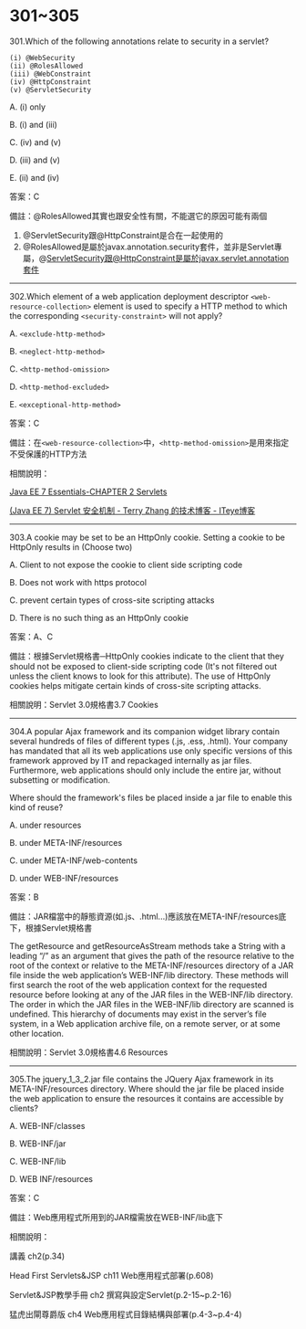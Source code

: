 301~305
========================

301.Which of the following annotations relate to security in a servlet? 

	(i) @WebSecurity
	(ii) @RolesAllowed
	(iii) @WebConstraint
	(iv) @HttpConstraint
	(v) @ServletSecurity

A. (i) only

B. (i) and (iii)

C. (iv) and (v)

D. (iii) and (v)

E. (ii) and (iv)

<!--sec data-title="解析" data-id="section301_2" data-collapse=true ces-->
答案：C

備註：@RolesAllowed其實也跟安全性有關，不能選它的原因可能有兩個

1. @ServletSecurity跟@HttpConstraint是合在一起使用的
2. @RolesAllowed是屬於javax.annotation.security套件，並非是Servlet專屬，@ServletSecurity跟@HttpConstraint是屬於javax.servlet.annotation套件
<!--endsec-->

---
302.Which element of a web application deployment descriptor `<web-resource-collection>` element is used to specify a HTTP method to which the corresponding `<security-constraint>` will not apply?

A. `<exclude-http-method>`

B. `<neglect-http-method>`

C. `<http-method-omission>`

D. `<http-method-excluded>`

E. `<exceptional-http-method>`

<!--sec data-title="解析" data-id="section302_2" data-collapse=true ces-->
答案：C

備註：在`<web-resource-collection>`中，`<http-method-omission>`是用來指定不受保護的HTTP方法

相關說明：

[Java EE 7 Essentials-CHAPTER 2 Servlets](http://www.blogjava.net/qbna350816/archive/2016/07/24/431301.html)

[(Java EE 7) Servlet 安全机制 - Terry Zhang 的技术博客 - ITeye博客](http://cucaracha.iteye.com/blog/2041225)
<!--endsec-->

---
303.A cookie may be set to be an HttpOnly cookie. Setting a cookie to be HttpOnly results in (Choose two)

A. Client to not expose the cookie to client side scripting code

B. Does not work with https protocol

C. prevent certain types of cross-site scripting attacks

D. There is no such thing as an HttpOnly cookie

<!--sec data-title="解析" data-id="section303_2" data-collapse=true ces-->
答案：A、C

備註：根據Servlet規格書─HttpOnly cookies indicate to the client that they should not be exposed to client-side scripting code (It's not filtered out unless the client knows to look for this attribute). The use of HttpOnly cookies helps mitigate certain kinds of cross-site scripting attacks.

相關說明：Servlet 3.0規格書3.7 Cookies
<!--endsec-->

---
304.A popular Ajax framework and its companion widget library contain several hundreds of files of different types (.js, .ess, .html). Your company has mandated that all its web applications use only specific versions of this framework approved by IT and repackaged internally as jar files. Furthermore, web applications should only include the entire jar, without subsetting or modification.

Where should the framework's files be placed inside a jar file to enable this kind of reuse?

A. under resources

B. under META-INF/resources

C. under META-INF/web-contents

D. under WEB-INF/resources

<!--sec data-title="解析" data-id="section304_2" data-collapse=true ces-->
答案：B

備註：JAR檔當中的靜態資源(如.js、.html...)應該放在META-INF/resources底下，根據Servlet規格書

The getResource and getResourceAsStream methods take a String with a leading
“/” as an argument that gives the path of the resource relative to the root of the
context or relative to the META-INF/resources directory of a JAR file inside the
web application’s WEB-INF/lib directory. These methods will first search the root
of the web application context for the requested resource before looking at any of the
JAR files in the WEB-INF/lib directory. The order in which the JAR files in the
WEB-INF/lib directory are scanned is undefined. This hierarchy of documents may
exist in the server’s file system, in a Web application archive file, on a remote server,
or at some other location. 

相關說明：Servlet 3.0規格書4.6 Resources
<!--endsec-->

---
305.The jquery_1_3_2.jar file contains the JQuery Ajax framework in its META-INF/resources directory. Where should the jar file be placed inside the web application to ensure the resources it contains are accessible by clients?

A. WEB-INF/classes

B. WEB-INF/jar

C. WEB-INF/lib

D. WEB INF/resources

<!--sec data-title="解析" data-id="section305_2" data-collapse=true ces-->
答案：C

備註：Web應用程式所用到的JAR檔需放在WEB-INF/lib底下

相關說明：

講義 ch2(p.34)

Head First Servlets&JSP ch11 Web應用程式部署(p.608)

Servlet&JSP教學手冊 ch2 撰寫與設定Servlet(p.2-15~p.2-16)

猛虎出閘尊爵版 ch4 Web應用程式目錄結構與部署(p.4-3~p.4-4)
<!--endsec-->